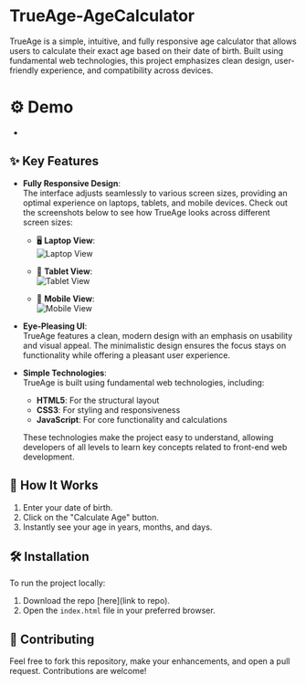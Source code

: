 # TrueAge-AgeCalculator
TrueAge is a simple, intuitive, and fully responsive age calculator that allows users to calculate their exact age based on their date of birth. Built using fundamental web technologies, this project emphasizes clean design, user-friendly experience, and compatibility across devices.

# ⚙️ Demo
- 

## ✨ Key Features

- **Fully Responsive Design**:  
  The interface adjusts seamlessly to various screen sizes, providing an optimal experience on laptops, tablets, and mobile devices. Check out the screenshots below to see how TrueAge looks across different screen sizes:

  - 🖥️ **Laptop View**:  
    ![Laptop View](./screenshots/laptop.png)

  - 📱 **Tablet View**:  
    ![Tablet View](./screenshots/tablet.png)

  - 📲 **Mobile View**:  
    ![Mobile View](./screenshots/mobile.png)

- **Eye-Pleasing UI**:  
  TrueAge features a clean, modern design with an emphasis on usability and visual appeal. The minimalistic design ensures the focus stays on functionality while offering a pleasant user experience.

- **Simple Technologies**:  
  TrueAge is built using fundamental web technologies, including:

  - **HTML5**: For the structural layout
  - **CSS3**: For styling and responsiveness
  - **JavaScript**: For core functionality and calculations

  These technologies make the project easy to understand, allowing developers of all levels to learn key concepts related to front-end web development.

## 🚀 How It Works

1. Enter your date of birth.
2. Click on the "Calculate Age" button.
3. Instantly see your age in years, months, and days.

## 🛠️ Installation

To run the project locally:

1. Download the repo [here](link to repo).
2. Open the `index.html` file in your preferred browser.

## 🤝 Contributing

Feel free to fork this repository, make your enhancements, and open a pull request. Contributions are welcome!
